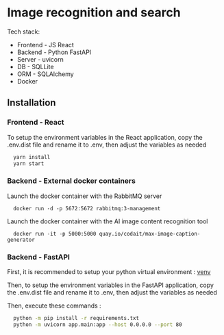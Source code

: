 # Image recognition and search

Tech stack:
- Frontend - JS React
- Backend - Python FastAPI
- Server - uvicorn
- DB - SQLLite
- ORM - SQLAlchemy
- Docker

## Installation

### Frontend - React

To setup the environment variables in the React application, copy the .env.dist file and rename it to .env, then adjust the variables as needed

```sh
  yarn install
  yarn start
```

### Backend - External docker containers

Launch the docker container with the RabbitMQ server
```
  docker run -d -p 5672:5672 rabbitmq:3-management
```

Launch the docker container with the AI image content recognition tool
```
  docker run -it -p 5000:5000 quay.io/codait/max-image-caption-generator
```


### Backend - FastAPI
First, it is recommended to setup your python virtual environment : [venv](https://docs.python.org/3/library/venv.html)

Then, to setup the environment variables in the FastAPI application, copy the .env.dist file and rename it to .env, then adjust the variables as needed

Then, execute these commands :
```sh
  python -m pip install -r requirements.txt
  python -m uvicorn app.main:app --host 0.0.0.0 --port 80
```



